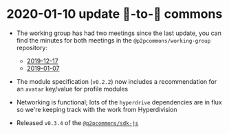 # 2020-01-10 update 🍐-to-🍐 commons

+ The working group has had two meetings since the last update, you can find the minutes for both meetings in the `@p2pcommons/working-group` repository:
  + [2019-12-17](https://github.com/p2pcommons/working-group/blob/master/20191217.md)
  + [2019-01-07](https://github.com/p2pcommons/working-group/blob/master/20200107.md)

+ The module specification (`v0.2.2`) now includes a recommendation for an `avatar` key/value for profile modules

+ Networking is functional; lots of the `hyperdrive` dependencies are in flux so we're keeping track with the work from Hyperdivision

+ Released `v0.3.4` of the [`@p2pcommons/sdk-js`](https://github.com/p2pcommons/sdk-js/releases/tag/v0.3.4)